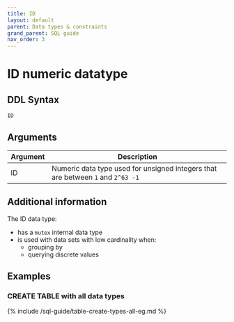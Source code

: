 ```yaml
---
title: ID
layout: default
parent: Data types & constraints
grand_parent: SQL guide
nav_order: 3
---
```


# ID numeric datatype

## DDL Syntax

```
ID
```

## Arguments

| Argument | Description |
|---|---|
| ID | Numeric data type used for unsigned integers that are between `1` and `2^63 -1` |

## Additional information

The ID data type:
* has a `mutex` internal data type
* is used with data sets with low cardinality when:
  * grouping by
  * querying discrete values

## Examples

### CREATE TABLE with all data types

{% include /sql-guide/table-create-types-all-eg.md %}
